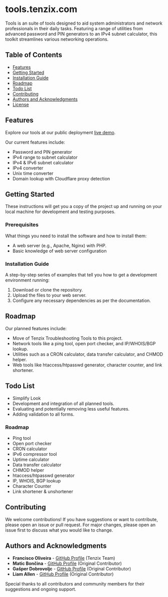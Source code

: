 # tools.tenzix.com

Tools is an suite of tools designed to aid system administrators and network professionals in their daily tasks. Featuring a range of utilities from advanced password and PIN generators to an IPv4 subnet calculator, this toolkit streamlines various networking operations.

## Table of Contents

- [Features](#features)
- [Getting Started](#getting-started)
- [Installation Guide](#installation-guide)
- [Roadmap](#roadmap)
- [Todo List](#todo-list)
- [Contributing](#contributing)
- [Authors and Acknowledgments](#authors-and-acknowledgments)
- [License](#license)

## Features

Explore our tools at our public deployment [live demo](https://tools.tenzix.com). 

Our current features include:
- Password and PIN generator
- IPv4 range to subnet calculator
- IPv4 & IPv6 subnet calculator
- IPv4 converter
- Unix time converter
- Domain lookup with Cloudflare proxy detection


## Getting Started

These instructions will get you a copy of the project up and running on your local machine for development and testing purposes.

### Prerequisites

What things you need to install the software and how to install them:

- A web server (e.g., Apache, Nginx) with PHP.
- Basic knowledge of web server configuration

### Installation Guide

A step-by-step series of examples that tell you how to get a development environment running:

1. Download or clone the repository.
2. Upload the files to your web server.
3. Configure any necessary dependencies as per the documentation.

## Roadmap

Our planned features include:

- Move of Tenzix Troubleshooting Tools to this project.
- Network tools like a ping tool, open port checker, and IP/WHOIS/BGP lookup.
- Utilities such as a CRON calculator, data transfer calculator, and CHMOD helper.
- Web tools like htaccess/htpasswd generator, character counter, and link shortener.

## Todo List

- Simplify Look
- Development and integration of all planned tools.
- Evaluating and potentially removing less useful features.
- Adding validation to all forms.

### Roadmap

*   Ping tool
*   Open port checker
*   CRON calculator
*   IPv6 compressor tool
*   Uptime calculator
*   Data transfer calculator
*   CHMOD helper
*   htaccess/htpasswd generator
*   IP, WHOIS, BGP lookup
*   Character Counter
*   Link shortener & unshortener

## Contributing

We welcome contributions! If you have suggestions or want to contribute, please open an issue or pull request. For major changes, please open an issue first to discuss what you would like to change.

## Authors and Acknowledgments

- **Francisco Oliveira** - [GitHub Profile](https://github.com/itsfranciscooli) (Tenzix Team)
- **Matic Bončina** - [GitHub Profile](https://github.com/maticboncina) (Original Contributor)
- **Gašper Dobrovoljc** - [GitHub Profile](https://github.com/gapidobri) (Original Contributor)
- **Liam Allen** - [GitHub Profile](https://github.com/WulfGamesYT) (Original Contributor)

Special thanks to all contributors and community members for their suggestions and ongoing support.